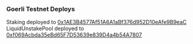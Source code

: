 ### Goerli Testnet Deploys

Staking deployed to [0x1AE3B4577Af51A6A1aBf376d952D10eAfe9B9eaC](https://goerli.etherscan.io/address/0x1AE3B4577Af51A6A1aBf376d952D10eAfe9B9eaC)
LiquidUnstakePool deployed to [0xf069Acbda35eBd65F7D53639e839D4a4b54A7807](https://goerli.etherscan.io/address/0xf069Acbda35eBd65F7D53639e839D4a4b54A7807)
